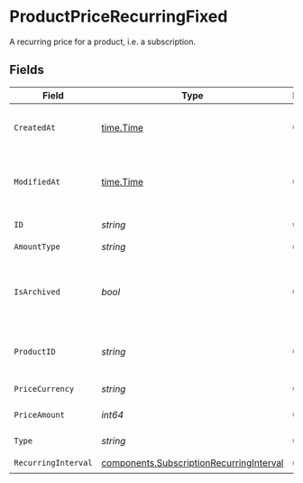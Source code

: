 # ProductPriceRecurringFixed

A recurring price for a product, i.e. a subscription.


## Fields

| Field                                                                                                | Type                                                                                                 | Required                                                                                             | Description                                                                                          |
| ---------------------------------------------------------------------------------------------------- | ---------------------------------------------------------------------------------------------------- | ---------------------------------------------------------------------------------------------------- | ---------------------------------------------------------------------------------------------------- |
| `CreatedAt`                                                                                          | [time.Time](https://pkg.go.dev/time#Time)                                                            | :heavy_check_mark:                                                                                   | Creation timestamp of the object.                                                                    |
| `ModifiedAt`                                                                                         | [time.Time](https://pkg.go.dev/time#Time)                                                            | :heavy_check_mark:                                                                                   | Last modification timestamp of the object.                                                           |
| `ID`                                                                                                 | *string*                                                                                             | :heavy_check_mark:                                                                                   | The ID of the price.                                                                                 |
| `AmountType`                                                                                         | *string*                                                                                             | :heavy_check_mark:                                                                                   | N/A                                                                                                  |
| `IsArchived`                                                                                         | *bool*                                                                                               | :heavy_check_mark:                                                                                   | Whether the price is archived and no longer available.                                               |
| `ProductID`                                                                                          | *string*                                                                                             | :heavy_check_mark:                                                                                   | The ID of the product owning the price.                                                              |
| `PriceCurrency`                                                                                      | *string*                                                                                             | :heavy_check_mark:                                                                                   | The currency.                                                                                        |
| `PriceAmount`                                                                                        | *int64*                                                                                              | :heavy_check_mark:                                                                                   | The price in cents.                                                                                  |
| `Type`                                                                                               | *string*                                                                                             | :heavy_check_mark:                                                                                   | The type of the price.                                                                               |
| `RecurringInterval`                                                                                  | [components.SubscriptionRecurringInterval](../../models/components/subscriptionrecurringinterval.md) | :heavy_check_mark:                                                                                   | N/A                                                                                                  |